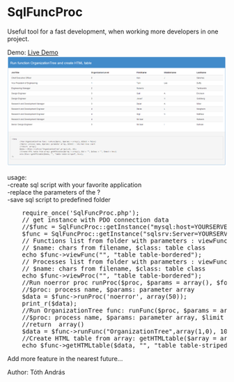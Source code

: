 ﻿SqlFuncProc
===========

Useful tool for a fast development, when working more developers in one project.<br>

Demo: <a href="http://atandrastoth.co.uk/main/pages/phpclasses/SqlFuncProc/">Live Demo</a><br>
<img src="demo.PNG"><br>

usage:<br>
-create sql script with your favorite application<br>
-replace the parameters of the ?<br>
-save sql script to predefined folder<br>

<pre>
	require_once('SqlFuncProc.php');
	// get instance with PDO connection data
	//$func = SqlFuncProc::getInstance("mysql:host=YOURSERVER;dbname=AdventureWorks2012;charset=utf8", yourname, yourpass);
	$func = SqlFuncProc::getInstance("sqlsrv:Server=YOURSERVER;Database=AdventureWorks2012", null, null);
	// Functions list from folder with parameters : viewFunc($name = "", $class="")
	// $name: chars from filename, $class: table class
	echo $func->viewFunc("", "table table-bordered");
	// Processes list from folder with parameters : viewFunc($name = "", $class="")
	// $name: chars from filename, $class: table class
	echo $func->viewProc("", "table table-bordered");
	//Run noerror proc runProc($proc, $params = array(), $force = false);
	//$proc: process name, $params: parameter array
	$data = $func->runProc('noerror', array(50));
	print_r($data);
	//Run OrganizationTree func: runFunc($proc, $params = array(), $limit = false) 
	//$proc: process name, $params: parameter array, $limit : returned rows count
	//return  array()
  	$data = $func->runFunc("OrganizationTree",array(1,0), 10);
  	//Create HTML table from array: getHTMLtable($array = array(), $id = "", $class = "", $head = true) 
  	echo $func->getHTMLtable($data, "", "table table-striped", true);
</pre>

Add more feature in the nearest future...
 
Author: Tóth András

